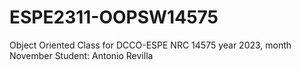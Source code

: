 # ESPE2311-OOPSW14575
Object Oriented Class for DCCO-ESPE NRC 14575 year 2023, month November
Student: Antonio Revilla